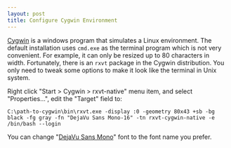 ```yaml
---
layout: post
title: Configure Cygwin Environment
---
```


[Cygwin](http://www.cygwin.com) is a windows program that simulates a Linux environment. The default installation uses `cmd.exe` as the terminal program which is not very convenient. For example,  it can only be resized up to 80 characters in width. Fortunately, there is an `rxvt` package in the Cygwin distribution. You only need to tweak some options to make it look like the terminal in Unix system.

Right click "Start > Cygwin > rxvt-native" menu item, and select "Properties...", edit the "Target" field to:

    C:\path-to-cygwin\bin\rxvt.exe -display :0 -geometry 80x43 +sb -bg black -fg gray -fn "DejaVu Sans Mono-16" -tn rxvt-cygwin-native -e /bin/bash --login

You can change "[DejaVu Sans Mono](http://dejavu-fonts.org)" font to the font name you prefer.

